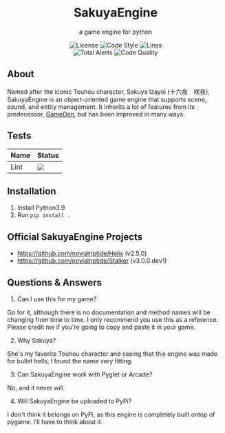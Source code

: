 <div align="center">
    <h1>SakuyaEngine</h1>
    <p>a game engine for python</p>
    <img src="https://img.shields.io/github/license/novialriptide/SakuyaEngine?style=for-the-badge" alt="License">
    <img src="https://img.shields.io/badge/code%20style-black-000000.svg?style=for-the-badge" alt="Code Style">
    <img src="https://img.shields.io/tokei/lines/github/novialriptide/SakuyaEngine?style=for-the-badge" alt="Lines">
    <br>
    <img src="https://img.shields.io/lgtm/alerts/g/novialriptide/SakuyaEngine.svg?logo=lgtm&logoWidth=18&style=for-the-badge" alt="Total Alerts">
    <img src="https://img.shields.io/lgtm/grade/python/g/novialriptide/SakuyaEngine.svg?logo=lgtm&logoWidth=18&style=for-the-badge" alt="Code Quality">
</div>

## About
Named after the iconic Touhou character, Sakuya Izayoi (十六夜　咲夜),
SakuyaEngine is an object-oriented game engine that supports scene, sound, and entity management.
It inherits a lot of features from its predecessor, 
[GameDen](https://github.com/novialriptide/GameDen), but has been improved in
many ways.

## Tests
| Name | Status |
| ---- | ------ |
| Lint | ![](https://img.shields.io/github/workflow/status/novialriptide/SakuyaEngine/Lint?style=for-the-badge)

## Installation
1. Install Python3.9
2. Run `pip install .`

## Official SakuyaEngine Projects
 - https://github.com/novialriptide/Helix (v2.5.0)
 - https://github.com/novialriptide/Stalker (v3.0.0.dev1)


## Questions & Answers
1. Can I use this for my game?

Go for it, although there is no documentation and method names will be changing from time to time. I only recommend you use this as a reference. Please credit me if you're going to copy and paste it in your game.

2. Why Sakuya?

She's my favorite Touhou character and seeing that this engine was made for bullet hells, I found the name very fitting.

3. Can SakuyaEngine work with Pyglet or Arcade?

No, and it never will.

4. Will SakuyaEngine be uploaded to PyPi?

I don't think it belongs on PyPi, as this engine is completely built ontop of pygame. I'll have to think about it.
